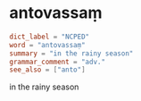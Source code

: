 # antovassaṃ

``` toml
dict_label = "NCPED"
word = "antovassaṃ"
summary = "in the rainy season"
grammar_comment = "adv."
see_also = ["anto"]
```

in the rainy season

